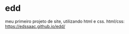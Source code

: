# edd
meu primeiro projeto de site, utilizando html e css.
html/css: https://edssaac.github.io/edd/
